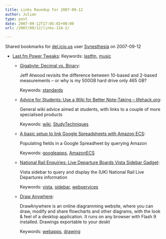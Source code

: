 ```yaml
---
title: Links Roundup for 2007-09-12
author: Julian
type: post
date: 2007-09-12T17:05:02+00:00
url: /2007/09/12/links-116-2/

---
```

Shared bookmarks for [del.icio.us][1] user  [Synesthesia][2] on 2007-09-12

  * [Last.fm Power Tweaks][3]: 
    Keywords: [lastfm][4], [music][5]</li> 
    
      * [Gigabyte: Decimal vs. Binary][6]:
  
        Jeff Atwood revisits the difference between 10-based and 2-based measurements &#8211; or why is my 500GB hard drive only 465 GB?
  
        Keywords: [standards][7]
      * [Advice for Students: Use a Wiki for Better Note-Taking &#8211; lifehack.org][8]:
  
        General wiki advice aimed at students, with links to a couple of more specialised products
  
        Keywords: [wiki][9], [StudyTechniques][10]
      * [A basic setup to link Google Spreadsheets with Amazon ECS][11]:
  
        Populating fields in a Google Spreadheet by querying Amazon
  
        Keywords: [googleapps][12], [AmazonECS][13]
      * [National Rail Enquiries: Live Departure Boards Vista Sidebar Gadget][14]:
  
        Vista sidebar to query and display the (UK) National Rail Live Departures information
  
        Keywords: [vista][15], [sidebar][16], [webservices][17]
      * [Draw Anywhere][18]:
  
        DrawAnywhere is an online diagramming website, where you can draw, modify and share flowcharts and other diagrams, with the look & feel of a desktop application. It runs on any browser with Flash 9 installed. Drawings exportable to your deskt
  
        Keywords: [webapps][19], [drawing][20]</ul>

 [1]: http://del.icio.us/
 [2]: http://del.icio.us/synesthesia
 [3]: http://lifehacker.com/software/technophilia/fifteen-lastfm-power-tweaks-296554.php "http://lifehacker.com/software/technophilia/fifteen-lastfm-power-tweaks-296554.php"
 [4]: http://del.icio.us/synesthesia/lastfm
 [5]: http://del.icio.us/synesthesia/music
 [6]: http://www.codinghorror.com/blog/archives/000950.html "http://www.codinghorror.com/blog/archives/000950.html"
 [7]: http://del.icio.us/synesthesia/standards
 [8]: http://www.lifehack.org/articles/technology/advice-for-students-use-a-wiki-for-better-note-taking.html "http://www.lifehack.org/articles/technology/advice-for-students-use-a-wiki-for-better-note-taking.html"
 [9]: http://del.icio.us/synesthesia/wiki
 [10]: http://del.icio.us/synesthesia/StudyTechniques
 [11]: http://wongablog.co.uk/2007/09/10/a-basic-setup-to-link-google-spreadsheets-with-amazon-ecs "http://wongablog.co.uk/2007/09/10/a-basic-setup-to-link-google-spreadsheets-with-amazon-ecs"
 [12]: http://del.icio.us/synesthesia/googleapps
 [13]: http://del.icio.us/synesthesia/AmazonECS
 [14]: http://blogs.conchango.com/stuartpreston/archive/2007/07/27/National-Rail-Enquiries_3A00_-Live-Departure-Boards-Vista-Sidebar-Gadget-_2D00_-v1.0-released_2100_.aspx "http://blogs.conchango.com/stuartpreston/archive/2007/07/27/National-Rail-Enquiries_3A00_-Live-Departure-Boards-Vista-Sidebar-Gadget-_2D00_-v1.0-released_2100_.aspx"
 [15]: http://del.icio.us/synesthesia/vista
 [16]: http://del.icio.us/synesthesia/sidebar
 [17]: http://del.icio.us/synesthesia/webservices
 [18]: http://www.drawanywhere.com/ "http://www.drawanywhere.com/"
 [19]: http://del.icio.us/synesthesia/webapps
 [20]: http://del.icio.us/synesthesia/drawing
